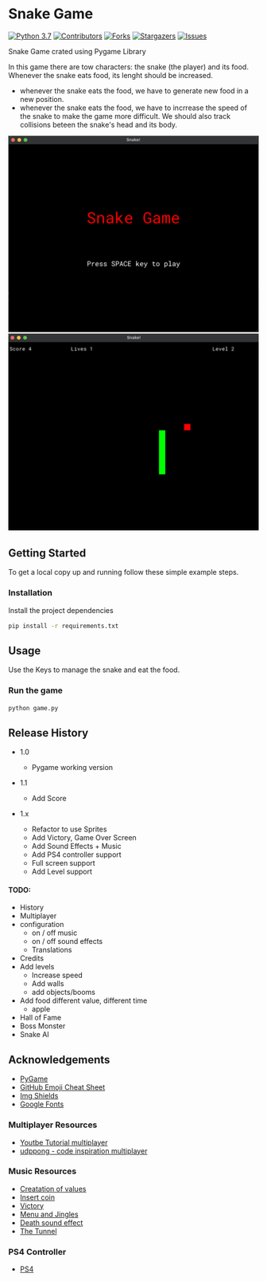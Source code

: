 # Snake Game

<!-- PROJECT SHIELDS -->
<!--
*** I'm using markdown "reference style" links for readability.
*** Reference links are enclosed in brackets [ ] instead of parentheses ( ).
*** See the bottom of this document for the declaration of the reference variables
*** for contributors-url, forks-url, etc. This is an optional, concise syntax you may use.
*** https://www.markdownguide.org/basic-syntax/#reference-style-links
-->
[![Python 3.7][python-shield]][python-url]
[![Contributors][contributors-shield]][contributors-url]
[![Forks][forks-shield]][forks-url]
[![Stargazers][stars-shield]][stars-url]
[![Issues][issues-shield]][issues-url]

Snake Game crated using Pygame Library

In this game there are tow characters: the snake (the player) and its food. Whenever the snake eats food, its lenght should be increased.
- whenever the snake eats the food, we have to generate new food in a new position.
- whenever the snake eats the food, we have to incrrease the speed of the snake to make the game more difficult. We should also track collisions beteen the snake's head and its body.



![ScreenShot][product-screenshot-1]
![ScreenShot][product-screenshot-2]


## Getting Started

To get a local copy up and running follow these simple example steps.

### Installation

Install the project dependencies

```sh
pip install -r requirements.txt
```

## Usage

Use the Keys to manage the snake and eat the food.

### Run the game
```sh 
python game.py
```


## Release History

* 1.0
    * Pygame working version

* 1.1
    * Add Score

* 1.x
    * Refactor to use Sprites
    * Add Victory, Game Over Screen
    * Add Sound Effects + Music
    * Add PS4 controller support
    * Full screen support
    * Add Level support
  

#### TODO:
- History
- Multiplayer
- configuration
    - on / off music
    - on / off sound effects
    - Translations
- Credits
- Add levels
  - Increase speed
  - Add walls
  - add objects/booms
- Add food different value, different time
  - apple
- Hall of Fame
- Boss Monster
- Snake AI


## Acknowledgements
* [PyGame](https://www.pygame.org/news)
* [GitHub Emoji Cheat Sheet](https://www.webpagefx.com/tools/emoji-cheat-sheet)
* [Img Shields](https://shields.io)
* [Google Fonts](https://fonts.google.com/)

### Multiplayer Resources
* [Youtbe Tutorial multiplayer](https://www.youtube.com/watch?v=McoDjOCb2Zo)
* [udppong - code inspiration multiplayer](https://github.com/marvin939/udpong)

### Music Resources
* [Creatation of values](https://opengameart.org/content/creation-of-values)
* [Insert coin](https://opengameart.org/content/insert-coin)
* [Victory](https://opengameart.org/content/victory-1)
* [Menu and Jingles](https://opengameart.org/content/ui-and-item-sound-effect-jingles-sample-2)
* [Death sound effect](https://opengameart.org/content/hurt-death-sound-effect-for-character)
* [The Tunnel](https://opengameart.org/content/the-tunnel-2)

### PS4 Controller
* [PS4](https://www.youtube.com/watch?v=hqBgJQOa_1E)

<!-- MARKDOWN LINKS & IMAGES -->
<!-- https://www.markdownguide.org/basic-syntax/#reference-style-links -->
[python-shield]: https://img.shields.io/badge/python-3.7-blue.svg
[python-url]: https://www.python.org/downloads/release/python-370/
[contributors-shield]: https://img.shields.io/github/contributors/eballo/snake-pygame.svg?style=flat-square
[contributors-url]: https://github.com/eballo/snake-pygame/graphs/contributors
[forks-shield]: https://img.shields.io/github/forks/eballo/snake-pygame.svg?style=flat-square
[forks-url]: https://github.com/eballo/snake-pygame/network/members
[stars-shield]: https://img.shields.io/github/stars/eballo/snake-pygame.svg?style=flat-square
[stars-url]: https://github.com/eballo/snake-pygame/stargazers
[issues-shield]: https://img.shields.io/github/issues/eballo/snake-pygame.svg?style=flat-square
[issues-url]: https://github.com/eballo/snake-pygame/issues
[product-screenshot-1]: screenshots/screenshot02.png
[product-screenshot-2]: screenshots/screenshot03.png